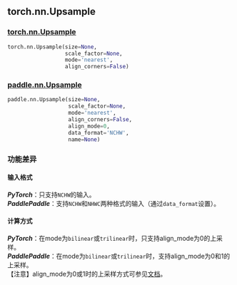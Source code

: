 ## torch.nn.Upsample
### [torch.nn.Upsample](https://pytorch.org/docs/stable/generated/torch.nn.Upsample.html?highlight=upsample#torch.nn.Upsample)
```python
torch.nn.Upsample(size=None,
                  scale_factor=None,
                  mode='nearest',
                  align_corners=False)
```
### [paddle.nn.Upsample](https://www.paddlepaddle.org.cn/documentation/docs/zh/api/paddle/nn/layer/common/Upsample_cn.html#upsample)
```python
paddle.nn.Upsample(size=None,
                   scale_factor=None,
                   mode='nearest',
                   align_corners=False,
                   align_mode=0,
                   data_format='NCHW',
                   name=None)
```

### 功能差异

#### 输入格式
***PyTorch***：只支持`NCHW`的输入。  
***PaddlePaddle***：支持`NCHW`和`NHWC`两种格式的输入（通过`data_format`设置）。

#### 计算方式
***PyTorch***：在mode为`bilinear`或`trilinear`时，只支持align_mode为0的上采样。  
***PaddlePaddle***：在mode为`bilinear`或`trilinear`时，支持align_mode为0和1的上采样。  
【注意】align_mode为0或1时的上采样方式可参见[文档](https://www.paddlepaddle.org.cn/documentation/docs/zh/api/paddle/nn/layer/common/Upsample_cn.html#upsample)。
